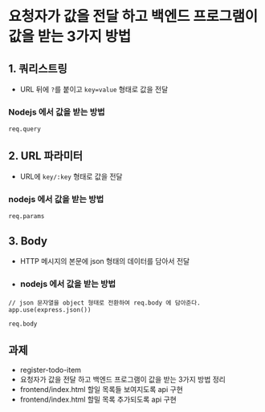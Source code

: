 # 요청자가 값을 전달 하고 백엔드 프로그램이 값을 받는 3가지 방법
## 1. 쿼리스트링
- URL 뒤에 `?`를 붙이고 `key=value` 형태로 값을 전달
### Nodejs 에서 값을 받는 방법
```node  
req.query
```

## 2. URL 파라미터
- URL에 `key/:key` 형태로 값을 전달
### nodejs 에서 값을 받는 방법
```node
req.params
```

## 3. Body
- HTTP 메시지의 본문에 json 형태의 데이터를 담아서 전달
- ### nodejs 에서 값을 받는 방법
```node
// json 문자열을 object 형태로 전환하여 req.body 에 담아준다.
app.use(express.json())

req.body
```

## 과제
- register-todo-item
- 요청자가 값을 전달 하고 백엔드 프로그램이 값을 받는 3가지 방법 정리
- frontend/index.html 할일 목록들 보여지도록 api 구현
- frontend/index.html 할밀 목록 추가되도록 api 구현

